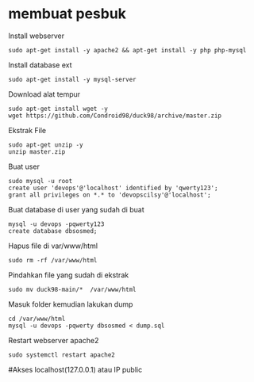 # membuat pesbuk

Install webserver
```
sudo apt-get install -y apache2 && apt-get install -y php php-mysql
```

Install database ext
```
sudo apt-get install -y mysql-server
```

Download alat tempur
```
sudo apt-get install wget -y
wget https://github.com/Condroid98/duck98/archive/master.zip
```

Ekstrak File
```
sudo apt-get unzip -y
unzip master.zip
```

Buat user
```
sudo mysql -u root
create user 'devops'@'localhost' identified by 'qwerty123';
grant all privileges on *.* to 'devopscilsy'@'localhost';
```

Buat database di user yang sudah di buat
```
mysql -u devops -pqwerty123
create database dbsosmed;
```

Hapus file di var/www/html
```
sudo rm -rf /var/www/html
```

Pindahkan file yang sudah di ekstrak
```
sudo mv duck98-main/*  /var/www/html
````

Masuk folder kemudian lakukan dump
```
cd /var/www/html
mysql -u devops -pqwerty dbsosmed < dump.sql
```

Restart webserver apache2
```
sudo systemctl restart apache2
```

#Akses localhost(127.0.0.1) atau IP public
